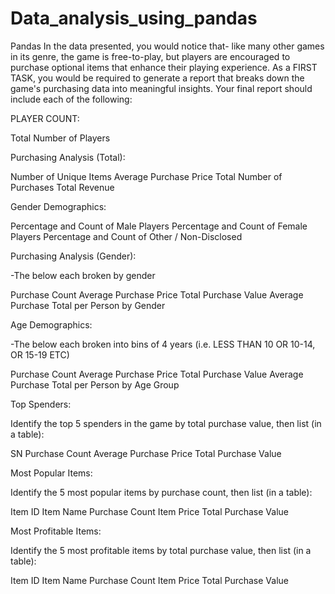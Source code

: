 # Data_analysis_using_pandas
Pandas
In the data presented, you would notice that- like many other games in its genre, the game is free-to-play, but players are encouraged to purchase optional items that enhance their playing experience.
As a FIRST TASK, you would be required to generate a report that breaks down the game's purchasing data into meaningful insights. Your final report should include each of the following:

PLAYER COUNT:

Total Number of Players


Purchasing Analysis (Total):

Number of Unique Items
Average Purchase Price
Total Number of Purchases
Total Revenue


Gender Demographics:

Percentage and Count of Male Players
Percentage and Count of Female Players
Percentage and Count of Other / Non-Disclosed


Purchasing Analysis (Gender):

-The below each broken by gender

Purchase Count
Average Purchase Price
Total Purchase Value
Average Purchase Total per Person by Gender




Age Demographics:

-The below each broken into bins of 4 years (i.e. LESS THAN 10 OR 10-14, OR 15-19 ETC)

Purchase Count
Average Purchase Price
Total Purchase Value
Average Purchase Total per Person by Age Group




Top Spenders:

Identify the top 5 spenders in the game by total purchase value, then list (in a table):

SN
Purchase Count
Average Purchase Price
Total Purchase Value




Most Popular Items:

Identify the 5 most popular items by purchase count, then list (in a table):

Item ID
Item Name
Purchase Count
Item Price
Total Purchase Value




Most Profitable Items:

Identify the 5 most profitable items by total purchase value, then list (in a table):

Item ID
Item Name
Purchase Count
Item Price
Total Purchase Value
